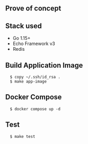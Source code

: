 ## Prove of concept
## Stack used
  - Go 1.15+
  - Echo Framework v3
  - Redis

## Build Application Image
  ```shell
    $ copy ~/.ssh/id_rsa .
    $ make app-image
  ```

## Docker Compose
  ```shell
    $ docker compose up -d
  ```

## Test
  ```shell
    $ make test
  ```
